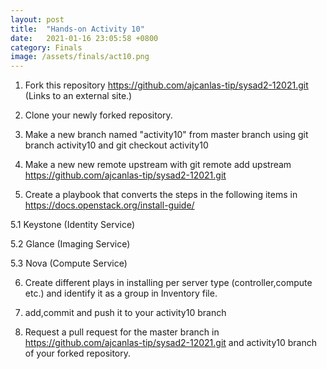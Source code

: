 ```yaml
---
layout: post
title:  "Hands-on Activity 10"
date:   2021-01-16 23:05:58 +0800
category: Finals
image: /assets/finals/act10.png
---
```

1. Fork this repository https://github.com/ajcanlas-tip/sysad2-12021.git (Links to an external site.)

2. Clone your newly forked repository. 

3. Make a new branch named "activity10" from master branch using git branch activity10 and git checkout activity10

4. Make a new new remote upstream with git remote add upstream https://github.com/ajcanlas-tip/sysad2-12021.git

5. Create a playbook that converts the steps in the following items in https://docs.openstack.org/install-guide/

5.1 Keystone (Identity Service)

5.2 Glance (Imaging Service)

5.3 Nova (Compute Service)

6. Create different plays in installing per server type (controller,compute etc.) and identify it as a group in Inventory file.

7. add,commit and push it to your activity10 branch

8. Request a pull request for the master branch in https://github.com/ajcanlas-tip/sysad2-12021.git  and activity10 branch of your forked repository.
